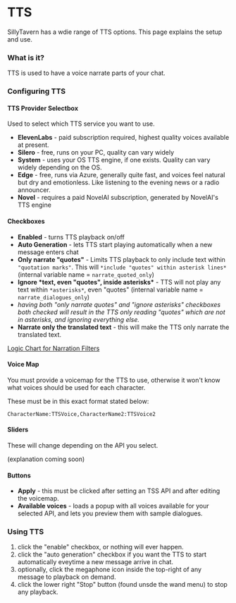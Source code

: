 # TTS

SillyTavern has a wdie range of TTS options. This page explains the setup and use.

### What is it?

TTS is used to have a voice narrate parts of your chat.

### Configuring TTS

#### TTS Provider Selectbox

Used to select which TTS service you want to use.

- **ElevenLabs** - paid subscription required, highest quality voices available at present.
- **Silero** - free, runs on your PC, quality can vary widely
- **System** - uses your OS TTS engine, if one exists. Quality can vary widely depending on the OS.
- **Edge** - free, runs via Azure, generally quite fast, and voices feel natural but dry and emotionless. Like listening to the evening news or a radio announcer.
- **Novel** - requires a paid NovelAI subscription, generated by NovelAI's TTS engine

#### Checkboxes

- **Enabled** - turns TTS playback on/off
- **Auto Generation** - lets TTS start playing automatically when a new message enters chat
- **Only narrate "quotes"** - Limits TTS playback to only include text within `"quotation marks"`. This will `*include "quotes" within asterisk lines*` (internal variable name = `narrate_quoted_only`)
- **Ignore \*text, even "quotes", inside asterisks\*** - TTS will not play any text within `*asterisks*`, even "quotes" (internal variable name = `narrate_dialogues_only`)
- *having both "only narrate quotes" and "ignore asterisks" checkboxes both checked will result in the TTS only reading "quotes" which are not in asterisks, and ignoring everything else.*
- **Narrate only the translated text** - this will make the TTS only narrate the translated text.

[Logic Chart for Narration Filters](https://files.catbox.moe/2y48qr.png)

#### Voice Map

You must provide a voicemap for the TTS to use, otherwise it won't know what voices should be used for each character.

These must be in this exact format stated below:

`CharacterName:TTSVoice,CharacterName2:TTSVoice2`

#### Sliders

These will change depending on the API you select.

(explanation coming soon)

#### Buttons

- **Apply** - this must be clicked after setting an TSS API and after editing the voicemap.
- **Available voices** - loads a popup with all voices available for your selected API, and lets you preview them with sample dialogues.

### Using TTS

1. click the "enable" checkbox, or nothing will ever happen.
2. click the "auto generation" checkbox if you want the TTS to start automatically eveytime a new message arrive in chat.
3. optionally, click the megaphone icon inside the top-right of any message to playback on demand.
4. click the lower right "Stop" button (found unsde the wand menu) to stop any playback.
